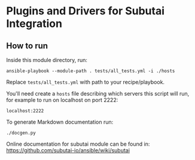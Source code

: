 Plugins and Drivers for Subutai Integration
===========================================

How to run
-----------

Inside this module directory, run: 

`ansible-playbook --module-path . tests/all_tests.yml -i ./hosts`

Replace `tests/all_tests.yml` with path to your recipe/playbook.

You'll need create a `hosts` file describing which servers this script will run, for example to run on localhost on port 2222: 

`localhost:2222`

To generate Markdown documentation run:

`./docgen.py`

Online documentation for subutai module can be found in: https://github.com/subutai-io/ansible/wiki/subutai